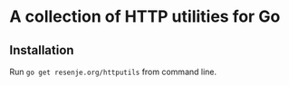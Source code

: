 # A collection of HTTP utilities for Go

## Installation

Run `go get resenje.org/httputils` from command line.
